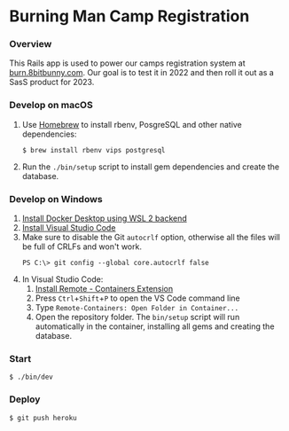 # Burning Man Camp Registration

### Overview

This Rails app is used to power our camps registration system at [burn.8bitbunny.com](https://burn.8bitbunny.com/). Our goal is to test it in 2022 and then roll it out as a SasS product for 2023.

### Develop on macOS
1. Use [Homebrew](https://brew.sh) to install rbenv, PosgreSQL and other native dependencies:
    ```
    $ brew install rbenv vips postgresql
    ```
2. Run the `./bin/setup` script to install gem dependencies and create the database.

### Develop on Windows
1. [Install Docker Desktop using WSL 2 backend](https://docs.docker.com/desktop/windows/wsl/)
2. [Install Visual Studio Code](https://code.visualstudio.com/)
3. Make sure to disable the Git `autocrlf` option, otherwise all the files will be full of CRLFs and won't work.
    ```
    PS C:\> git config --global core.autocrlf false
    ```
4. In Visual Studio Code:
   1. [Install Remote - Containers Extension](https://marketplace.visualstudio.com/items?itemName=ms-vscode-remote.remote-containers)
   2. Press `Ctrl`+`Shift`+`P` to open the VS Code command line
   3. Type `Remote-Containers: Open Folder in Container...`
   4. Open the repository folder. The `bin/setup` script will run automatically in the container, installing all gems and creating the database.

### Start
```
$ ./bin/dev
```

### Deploy

```
$ git push heroku
```
